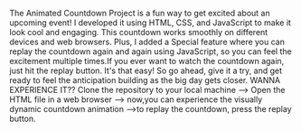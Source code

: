 The Animated Countdown Project is a fun way to get excited about an upcoming event! I developed it using HTML, CSS, and JavaScript to make it look cool and engaging. This countdown works smoothly on different devices and web browsers. Plus, I added a Special feature where you can replay the countdown again and again using JavaScript, so you can feel the excitement multiple times.If you ever want to watch the countdown again, just hit the replay button. It's that easy! So go ahead, give it a try, and get ready to feel the anticipation building as the big day gets closer.
WANNA EXPERIENCE IT??
Clone the repository to your local machine --> Open the HTML file in a web browser --> now,you can experience the visually dynamic countdown animation -->to replay the countdown, press the replay button.



